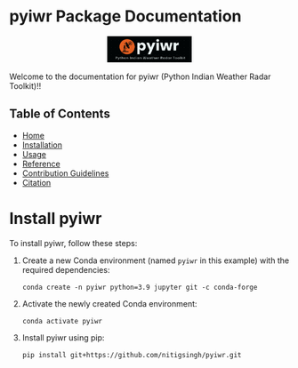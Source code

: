 # pyiwr Package Documentation
<p align="center">
  <img src="../pyiwr.png" alt="pyiwr" width="30%">
</p>

Welcome to the documentation for pyiwr (Python Indian Weather Radar Toolkit)!!

## Table of Contents
- [Home](index.md)
- [Installation](installation.md)
- [Usage](usage.md)
- [Reference](Reference.md)
- [Contribution Guidelines](contribution.md)
- [Citation](citation.md)


<html>
<head>
</head>
<body>

<h1>Install pyiwr</h1>

<p>To install pyiwr, follow these steps:</p>

<ol start="1">
    <li>Create a new Conda environment (named <code>pyiwr</code> in this example) with the required dependencies:</li>
    <pre><code>conda create -n pyiwr python=3.9 jupyter git -c conda-forge</code></pre>
</ol>

<ol start="2">
    <li>Activate the newly created Conda environment:</li>
    <pre><code>conda activate pyiwr</code></pre>
</ol>
<ol start="3">
    <li>Install pyiwr using pip:</li>
    <pre><code>pip install git+https://github.com/nitigsingh/pyiwr.git</code></pre>
</ol>

</body>
</html>


